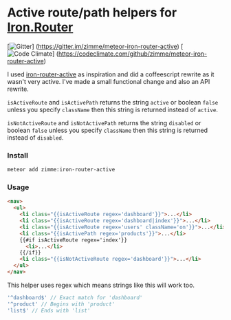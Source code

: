 # Active route/path helpers for [Iron.Router](https://github.com/eventedmind/iron-router)
[![Gitter](https://img.shields.io/badge/gitter-join_chat-brightgreen.svg)]
(https://gitter.im/zimme/meteor-iron-router-active)
[![Code Climate](https://img.shields.io/codeclimate/github/zimme/meteor-iron-router-active.svg)]
(https://codeclimate.com/github/zimme/meteor-iron-router-active)

I used [iron-router-active](https://github.com/XpressiveCode/iron-router-active)
as inspiration and did a coffeescript rewrite as it wasn't very active.
I've made a small functional change and also an API rewrite.

`isActiveRoute` and `isActivePath` returns the string `active` or boolean
`false` unless you specify `className` then this string is returned instead of
`active`.

`isNotActiveRoute` and `isNotActivePath` returns the string `disabled` or
boolean `false` unless you specify `className` then this string is returned
instead of `disabled`.

### Install
```sh
meteor add zimme:iron-router-active
```

### Usage
```html
<nav>
  <ul>
    <li class="{{isActiveRoute regex='dashboard'}}">...</li>
    <li class="{{isActiveRoute regex='dashboard|index'}}">...</li>
    <li class="{{isActiveRoute regex='users' className='on'}}">...</li>
    <li class="{{isActivePath regex='products'}}">...</li>
    {{#if isActiveRoute regex='index'}}
      <li>...</li>
    {{/if}}
    <li class="{{isNotActiveRoute regex='dashboard'}}">...</li>
  </ul>
</nav>
```

This helper uses regex which means strings like this will work too.
```js
'^dashboard$' // Exact match for 'dashboard'
'^product' // Begins with 'product'
'list$' // Ends with 'list'
```
